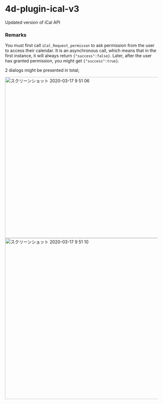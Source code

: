 # 4d-plugin-ical-v3
Updated version of iCal API

### Remarks

You must first call ``iCal_Request_permisson`` to ask permission from the user to access their calendar. It is an asynchronous call, which means that in the first instance, it will always return ``{"success":false}``. Later, after the user has granted permission, you might get ``{"success":true}``.

2 dialogs might be presented in total;

<img width="532" alt="スクリーンショット 2020-03-17 9 51 06" src="https://user-images.githubusercontent.com/1725068/76811694-d8518d00-6835-11ea-85a3-5556bc3522f6.png">

<img width="532" alt="スクリーンショット 2020-03-17 9 51 10" src="https://user-images.githubusercontent.com/1725068/76811698-dc7daa80-6835-11ea-9e40-d8352d98c0b9.png">
